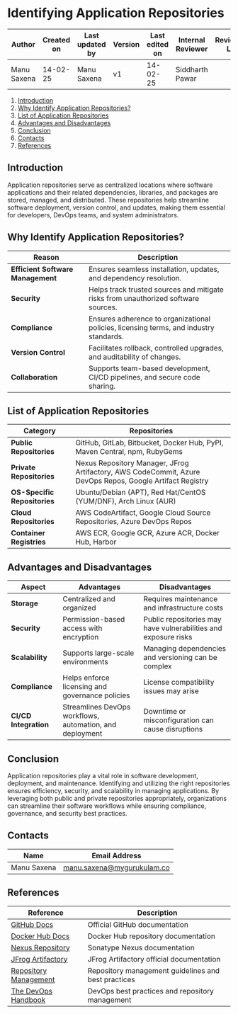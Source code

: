 # Identifying Application Repositories

| **Author** | **Created on** | **Last updated by** |**Version**| **Last edited on** | **Internal Reviewer** | **Reviewer L0** |**Reviewer L1** |**Reviewer L2** |
|------------|----------------|---------------------|-----------|--------------------|---------------|---------------|---------------|---------------|
| Manu Saxena | 14-02-25      | Manu Saxena         | v1 | 14-02-25       | Siddharth Pawar |  | | |

1. [Introduction](#introduction)
2. [Why Identify Application Repositories?](#why-identify-application-repositories)
3. [List of Application Repositories](#list-of-application-repositories)
4. [Advantages and Disadvantages](#advantages-and-disadvantages)
5. [Conclusion](#conclusion)
6. [Contacts](#contacts)
7. [References](#references)

## Introduction
Application repositories serve as centralized locations where software applications and their related dependencies, libraries, and packages are stored, managed, and distributed. These repositories help streamline software deployment, version control, and updates, making them essential for developers, DevOps teams, and system administrators.

## Why Identify Application Repositories?

| **Reason** | **Description** |
|------------|----------------|
| **Efficient Software Management** | Ensures seamless installation, updates, and dependency resolution. |
| **Security** | Helps track trusted sources and mitigate risks from unauthorized software sources. |
| **Compliance** | Ensures adherence to organizational policies, licensing terms, and industry standards. |
| **Version Control** | Facilitates rollback, controlled upgrades, and auditability of changes. |
| **Collaboration** | Supports team-based development, CI/CD pipelines, and secure code sharing. |

## List of Application Repositories

| **Category** | **Repositories** |
|-------------|----------------|
| **Public Repositories** | GitHub, GitLab, Bitbucket, Docker Hub, PyPI, Maven Central, npm, RubyGems |
| **Private Repositories** | Nexus Repository Manager, JFrog Artifactory, AWS CodeCommit, Azure DevOps Repos, Google Artifact Registry |
| **OS-Specific Repositories** | Ubuntu/Debian (APT), Red Hat/CentOS (YUM/DNF), Arch Linux (AUR) |
| **Cloud Repositories** | AWS CodeArtifact, Google Cloud Source Repositories, Azure DevOps Repos |
| **Container Registries** | AWS ECR, Google GCR, Azure ACR, Docker Hub, Harbor |

## Advantages and Disadvantages

| **Aspect** | **Advantages** | **Disadvantages** |
|-----------|--------------|----------------|
| **Storage** | Centralized and organized | Requires maintenance and infrastructure costs |
| **Security** | Permission-based access with encryption | Public repositories may have vulnerabilities and exposure risks |
| **Scalability** | Supports large-scale environments | Managing dependencies and versioning can be complex |
| **Compliance** | Helps enforce licensing and governance policies | License compatibility issues may arise |
| **CI/CD Integration** | Streamlines DevOps workflows, automation, and deployment | Downtime or misconfiguration can cause disruptions |

## Conclusion

Application repositories play a vital role in software development, deployment, and maintenance. Identifying and utilizing the right repositories ensures efficiency, security, and scalability in managing applications. By leveraging both public and private repositories appropriately, organizations can streamline their software workflows while ensuring compliance, governance, and security best practices.

## Contacts

| Name| Email Address      |
|-----|--------------------------|
| Manu Saxena | manu.saxena@mygurukulam.co|

## References
|**Reference** | **Description** |
|-------------|----------------|
| [GitHub Docs](https://docs.github.com) | Official GitHub documentation |
| [Docker Hub Docs](https://hub.docker.com) | Docker Hub repository documentation |
| [Nexus Repository](https://help.sonatype.com/) | Sonatype Nexus documentation |
| [JFrog Artifactory](https://jfrog.com/artifactory/) | JFrog Artifactory official documentation |
| [Repository Management](https://martinfowler.com/articles/microservices.html) | Repository management guidelines and best practices |
| [The DevOps Handbook](https://itrevolution.com/the-devops-handbook/) | DevOps best practices and repository management |